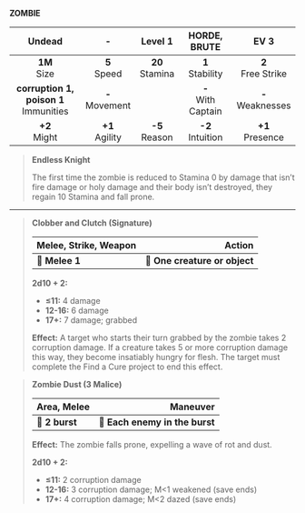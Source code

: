 **ZOMBIE**

|                  Undead                  |         -         |      Level 1      |     HORDE, BRUTE      |         EV 3         |
|:----------------------------------------:|:-----------------:|:-----------------:|:---------------------:|:--------------------:|
|              **1M**<br>Size              |  **5**<br>Speed   | **20**<br>Stamina |  **1**<br>Stability   | **2**<br>Free Strike |
| **corruption 1, poison 1**<br>Immunities | **-**<br>Movement |                   | **-**<br>With Captain | **-**<br>Weaknesses  |
|             **+2**<br>Might              | **+1**<br>Agility | **-5**<br>Reason  |  **-2**<br>Intuition  |  **+1**<br>Presence  |

> **Endless Knight**
> 
> The first time the zombie is reduced to Stamina 0 by damage that isn’t fire damage or holy damage and their body isn’t destroyed, they regain 10 Stamina and fall prone.

---

> **Clobber and Clutch (Signature)**
> 
> | **Melee, Strike, Weapon** |                    **Action** |
> | ------------------------- | -----------------------------:|
> | **📏 Melee 1**            | **🎯 One creature or object** |
> 
> **2d10 + 2:**
> 
> - **≤11:** 4 damage
> - **12-16:** 6 damage
> - **17+:** 7 damage; grabbed
> 
> **Effect:** A target who starts their turn grabbed by the zombie takes 2 corruption damage. If a creature takes 5 or more corruption damage this way, they become insatiably hungry for flesh. The target must complete the Find a Cure project to end this effect.

> **Zombie Dust (3 Malice)**
> 
> | **Area, Melee** |                   **Maneuver** |
> | --------------- | ------------------------------:|
> | **📏 2 burst**  | **🎯 Each enemy in the burst** |
> 
> **Effect:** The zombie falls prone, expelling a wave of rot and dust.
> 
> **2d10 + 2:**
> 
> - **≤11:** 2 corruption damage
> - **12-16:** 3 corruption damage; M<1 weakened (save ends)
> - **17+:** 4 corruption damage; M<2 dazed (save ends)
